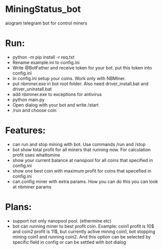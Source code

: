# MiningStatus_bot
aiogram telegram bot for control miners

# Run:
- python -m pip install -r req.txt
- Rename example.ini to config.ini
- Write @BotFather and receive token for your bot. put this token into config.ini
- In config.ini setup your coins. Work only with NBMiner. 
- put nbminer.exe in bot root folder. Also need driver_install.bat and driver_uninstall.bat
- add nbminer.exe to exceptions for antivirus
- python main.py
- Open dialog with your bot and write /start
- /run and choose coin

# Features:
- can run and stop mining with bot. Use commands /run and /stop
- bot show total profit for all miners that running now. For calculation profit uses whattomine
- show your current balance at nanopool for all coins that specified in config.ini
- show one best coin with maximum profit for coins that specefied in config.ini
- can config miner with extra params. How you can do this you can look at nbminer params

# Plans:
- support not only nanopool pool. (ethermine etc)
- bot can running miner to best profit coin. Example: coin1 profit is 10$ and coin2 profit is 11$, but currently active mining coin1, bot stopping  mining coin1 and running coin2. And this option can be selected by specific field in config or can be settled with bot dialog

